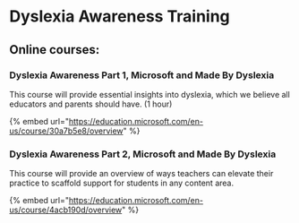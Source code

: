 # Dyslexia Awareness Training

## Online courses:

### Dyslexia Awareness Part 1, Microsoft and Made By Dyslexia

This course will provide essential insights into dyslexia, which we believe all educators and parents should have. \(1 hour\)

{% embed url="https://education.microsoft.com/en-us/course/30a7b5e8/overview" %}

### Dyslexia Awareness Part 2, Microsoft and Made By Dyslexia

This course will provide an overview of ways teachers can elevate their practice to scaffold support for students in any content area.

{% embed url="https://education.microsoft.com/en-us/course/4acb190d/overview" %}



